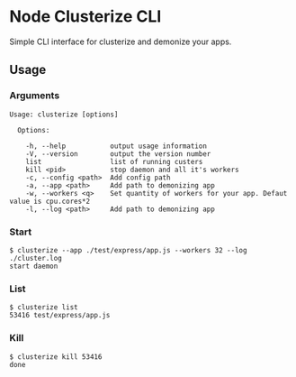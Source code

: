 # Node Clusterize CLI

Simple CLI interface for clusterize and demonize your apps.


## Usage


### Arguments

    Usage: clusterize [options]

      Options:

        -h, --help           output usage information
        -V, --version        output the version number
        list                 list of running custers
        kill <pid>           stop daemon and all it's workers
        -c, --config <path>  Add config path
        -a, --app <path>     Add path to demonizing app
        -w, --workers <q>    Set quantity of workers for your app. Defaut value is cpu.cores*2
        -l, --log <path>     Add path to demonizing app


### Start

    $ clusterize --app ./test/express/app.js --workers 32 --log ./cluster.log
    start daemon


### List

    $ clusterize list
    53416 test/express/app.js


### Kill

    $ clusterize kill 53416
    done
